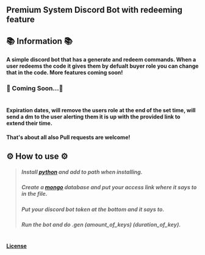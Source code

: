 ## Premium System Discord Bot with redeeming feature

## 📚 Information 📚 
#### A simple discord bot that has a generate and redeem commands. When a user redeems the code it gives them by defualt buyer role you can change that in the code. More features coming soon!

### 📝 Coming Soon...📝
#
#### Expiration dates, will remove the users role at the end of the set time, will send a dm to the user alerting them it is up with the provided link to extend their time.
#### That's about all also Pull requests are welcome!

## ⚙️ How to use ⚙️
> ##### Install [python](https://www.python.org/) and add to path when installing.
> ##### Create a [mongo](https://www.mongodb.com/) database and put your access link where it says to in the file.
> ##### Put your discord bot token at the bottom and it says to.
> ##### Run the bot and do .gen (amount_of_keys) (duration_of_key).
#
#### [License](https://www.gnu.org/licenses/gpl-3.0.en.html)
